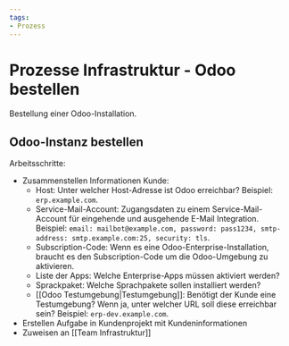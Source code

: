 ```yaml
---
tags:
- Prozess
---
```

# Prozesse Infrastruktur - Odoo bestellen
Bestellung einer Odoo-Installation.

## Odoo-Instanz bestellen

Arbeitsschritte:
* Zusammenstellen Informationen Kunde:
	* Host: Unter welcher Host-Adresse ist Odoo erreichbar? Beispiel: `erp.example.com`. 
	* Service-Mail-Account: Zugangsdaten zu einem Service-Mail-Account für eingehende und ausgehende E-Mail Integration. Beispiel: `email: mailbot@example.com, password: pass1234, smtp-address: smtp.example.com:25, security: tls`.
	* Subscription-Code: Wenn es eine Odoo-Enterprise-Installation, braucht es den Subscription-Code um die Odoo-Umgebung zu aktivieren.
	* Liste der Apps: Welche Enterprise-Apps müssen aktiviert werden?
	* Sprackpaket: Welche Sprachpakete sollen installiert werden?
	* [[Odoo Testumgebung|Testumgebung]]: Benötigt der Kunde eine Testumgebung? Wenn ja, unter welcher URL soll diese erreichbar sein? Beispiel: `erp-dev.example.com`.
* Erstellen Aufgabe in Kundenprojekt mit Kundeninformationen
* Zuweisen an [[Team Infrastruktur]]